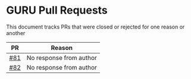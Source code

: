 # GURU Pull Requests

This document tracks PRs that were closed or rejected for one reason or another

PR | Reason
-- | ------
[#81](https://github.com/gentoo/guru/pull/81) | No response from author
[#82](https://github.com/gentoo/guru/pull/82) | No response from author
